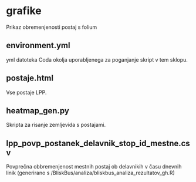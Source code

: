 # grafike

Prikaz obremenjenosti postaj s folium 	

## environment.yml
yml datoteka Coda okolja uporabljenega za poganjanje skript v tem sklopu.

## postaje.html
Vse postaje LPP.	

## heatmap_gen.py
Skripta za risanje zemljevida s postajami.	

## lpp_povp_postanek_delavnik_stop_id_mestne.csv
Povprečna obbremenjenost mestnih postaj ob delavnikih v času dnevnih linik (generirano s /BliskBus/analiza/bliskbus_analiza_rezultatov_gh.R)



